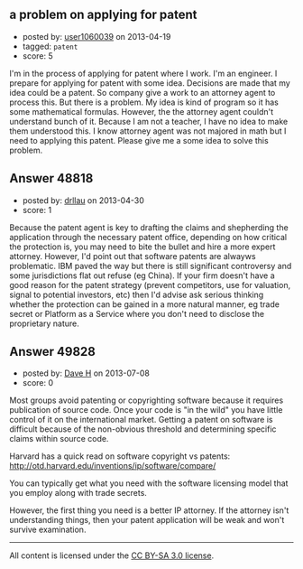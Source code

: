 ## a problem on applying for patent

- posted by: [user1060039](https://stackexchange.com/users/-1/25925-user1060039) on 2013-04-19
- tagged: `patent`
- score: 5

I'm in the process of applying for patent where I work.
I'm an engineer. I prepare for applying for patent with some idea.
Decisions are made that my idea could be a patent.
So company give a work to an attorney agent to process this.
But there is a problem. 
My idea is kind of program so it has some mathematical formulas. However, the the attorney agent couldn't understand bunch of it. 
Because I am not a teacher, I have no idea to make them understood this.
I know attorney agent was not majored in math but I need to applying this patent.
Please give me a some idea to solve this problem.



## Answer 48818

- posted by: [drllau](https://stackexchange.com/users/-1/26055-drllau) on 2013-04-30
- score: 1

Because the patent agent is key to drafting the claims and shepherding the application through the necessary patent office, depending on how critical the protection is, you may need to bite the bullet and hire a more expert attorney. However, I'd point out that software patents are alwayws problematic. IBM paved the way but there is still significant controversy and some jurisdictions flat out refuse (eg China). If your firm doesn't have a good reason for the patent strategy (prevent competitors, use for valuation, signal to potential investors, etc) then I'd advise ask serious thinking whether the protection can be gained in a more natural manner, eg trade secret or Platform as a Service where you don't need to disclose the proprietary nature.


## Answer 49828

- posted by: [Dave H](https://stackexchange.com/users/-1/26928-dave-h) on 2013-07-08
- score: 0

Most groups avoid patenting or copyrighting software because it requires publication of source code.  Once your code is "in the wild" you have little control of it on the international market.  Getting a patent on software is difficult because of the non-obvious threshold and determining specific claims within source code.

Harvard has a quick read on software copyright vs patents: http://otd.harvard.edu/inventions/ip/software/compare/

You can typically get what you need with the software licensing model that you employ along with trade secrets.

However, the first thing you need is a better IP attorney.  If the attorney isn't understanding things, then your patent application will be weak and won't survive examination.



---

All content is licensed under the [CC BY-SA 3.0 license](https://creativecommons.org/licenses/by-sa/3.0/).
